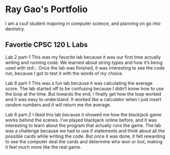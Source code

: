 
# Ray Gao's Portfolio

I am a csuf student majoring in computer science, and planning on go into dentistry.

## Favortie CPSC 120 L Labs

Lab 2 part-1
This was my favorite lab because it was our first time actually writing and running code. We learned about string types and how it’s being used with std::. Once the lab was finished, it was interesting to see the code run, because I got to test it with the words of my choice.

Lab 8 part-1
This was a fun lab because it was calculating the average score. The lab started off to be confusing because I didn’t know how to use the loop at the time. But towards the end, I finally get how the loop worked and it was easy to understand. It worked like a calculator when I just insert random numbers and it will return me the average.

Lab 6 part-2
I liked this lab because it showed me how the blackjack game works behind the scenes. I’ve played blackjack online before, and it was interesting to learn about the program that actually runs the game. The lab was a challenge because we had to use if statements and think about all the possible cards while writing the code. But once it was done, it felt rewarding to see the computer deal the cards and determine who won or lost, making it feel much more like the real game.
